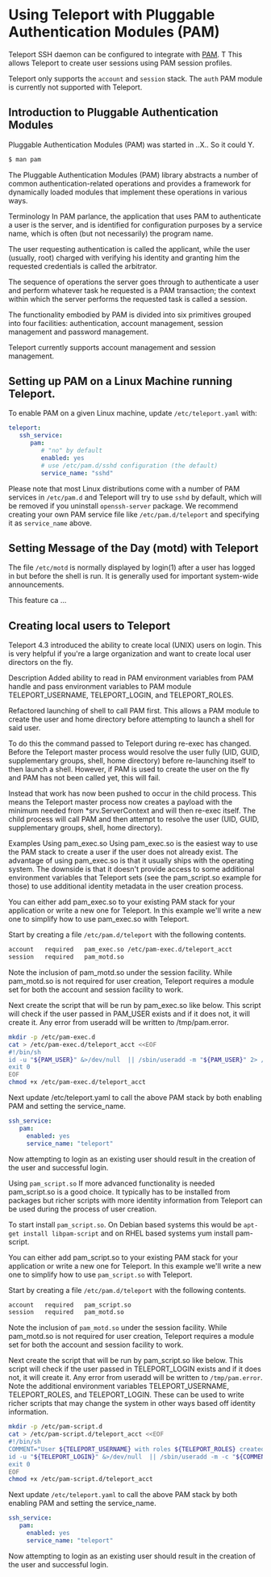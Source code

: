 # Using Teleport with Pluggable Authentication Modules (PAM)

Teleport SSH daemon can be configured to integrate with [PAM](https://en.wikipedia.org/wiki/Linux_PAM). T
This allows Teleport to create user sessions using PAM session profiles.

Teleport only supports the `account` and `session` stack. The `auth` PAM module is
currently not supported with Teleport.


## Introduction to  Pluggable Authentication Modules

Pluggable Authentication Modules (PAM) was started in ..X.. So it could Y. 

```bash
$ man pam
```
The Pluggable Authentication Modules (PAM) library abstracts a number of common 
authentication-related operations and provides a framework for dynamically loaded 
modules that implement these operations in various ways.

Terminology
In PAM parlance, the application that uses PAM to authenticate a user is the server, 
and is identified for configuration purposes by a service name, which is often (but 
not necessarily) the program name.

The user requesting authentication is called the applicant, while the user (usually, root)
charged with verifying his identity and granting him the requested credentials is 
called the arbitrator.

The sequence of operations the server goes through to authenticate a user and perform
whatever task he requested is a PAM transaction; the context within which the server 
performs the requested task is called a session.

The functionality embodied by PAM is divided into six primitives grouped into four 
facilities: authentication, account management, session management and password 
management.

Teleport currently supports account management and session management.

## Setting up PAM on a Linux Machine running Teleport. 

To enable PAM on a given Linux machine, update `/etc/teleport.yaml` with:

```yaml
teleport:
   ssh_service:
      pam:
         # "no" by default
         enabled: yes
         # use /etc/pam.d/sshd configuration (the default)
         service_name: "sshd"
```

Please note that most Linux distributions come with a number of PAM services in
`/etc/pam.d` and Teleport will try to use `sshd` by default, which will be
removed if you uninstall `openssh-server` package. We recommend creating your
own PAM service file like `/etc/pam.d/teleport` and specifying it as
`service_name` above.


## Setting Message of the Day (motd) with Teleport

The file `/etc/motd` is normally displayed by login(1) after a user has logged in 
but before the  shell is run.  It is generally used for important system-wide announcements.

This feature ca
...

## Creating local users to Teleport

Teleport 4.3 introduced the ability to create local (UNIX) users on login. This is
very helpful if you're a large organization and want to create local user directors on
the fly. 


Description
Added ability to read in PAM environment variables from PAM handle and pass environment
variables to PAM module TELEPORT_USERNAME, TELEPORT_LOGIN, and TELEPORT_ROLES.

Refactored launching of shell to call PAM first. This allows a PAM module to create 
the user and home directory before attempting to launch a shell for said user.

To do this the command passed to Teleport during re-exec has changed. Before the 
Teleport master process would resolve the user fully (UID, GUID, supplementary groups,
shell, home directory) before re-launching itself to then launch a shell. However,
if PAM is used to create the user on the fly and PAM has not been called yet, 
this will fail.

Instead that work has now been pushed to occur in the child process. This means the
Teleport master process now creates a payload with the minimum needed from *srv.ServerContext
and will then re-exec itself. The child process will call PAM and then attempt to 
resolve the user (UID, GUID, supplementary groups, shell, home directory).

Examples
Using pam_exec.so
Using pam_exec.so is the easiest way to use the PAM stack to create a user if the
user does not already exist. The advantage of using pam_exec.so is that it usually
ships with the operating system. The downside is that it doesn't provide access to
 some additional environment variables that Teleport sets (see the pam_script.so 
 example for those) to use additional identity metadata in the user creation process.

You can either add pam_exec.so to your existing PAM stack for your application or 
write a new one for Teleport. In this example we'll write a new one to simplify how
 to use pam_exec.so with Teleport.

Start by creating a file `/etc/pam.d/teleport` with the following contents.

```bash
account   required   pam_exec.so /etc/pam-exec.d/teleport_acct
session   required   pam_motd.so
```

Note the inclusion of pam_motd.so under the session facility. While pam_motd.so is
not required for user creation, Teleport requires a module set for both the account
and session facility to work.

Next create the script that will be run by pam_exec.so like below. This script will
check if the user passed in PAM_USER exists and if it does not, it will create it.
Any error from useradd will be written to /tmp/pam.error.

```bash
mkdir -p /etc/pam-exec.d
cat > /etc/pam-exec.d/teleport_acct <<EOF
#!/bin/sh
id -u "${PAM_USER}" &>/dev/null  || /sbin/useradd -m "${PAM_USER}" 2> /tmp/pam.error
exit 0
EOF
chmod +x /etc/pam-exec.d/teleport_acct
```

Next update /etc/teleport.yaml to call the above PAM stack by both enabling PAM 
and setting the service_name.

```yaml
ssh_service:
   pam:
     enabled: yes
     service_name: "teleport"
```

Now attempting to login as an existing user should result in the creation of the user 
and successful login.

Using `pam_script.so`
If more advanced functionality is needed pam_script.so is a good choice. It typically 
has to be installed from packages but richer scripts with more identity information 
from Teleport can be used during the process of user creation.

To start install `pam_script.so`. On Debian based systems this would be 
`apt-get install libpam-script` and on RHEL based systems yum install pam-script.

You can either add pam_script.so to your existing PAM stack for your application 
or write a new one for Teleport. In this example we'll write a new one to simplify 
how to use `pam_script.so` with Teleport.

Start by creating a file `/etc/pam.d/teleport` with the following contents.

```sh
account   required   pam_script.so
session   required   pam_motd.so
```

Note the inclusion of `pam_motd.so` under the session facility. While pam_motd.so 
is not required for user creation, Teleport requires a module set for both the account
and session facility to work.

Next create the script that will be run by pam_script.so like below. This script 
will check if the user passed in TELEPORT_LOGIN exists and if it does not, it will
create it. Any error from useradd will be written to `/tmp/pam.error`. Note the 
additional environment variables TELEPORT_USERNAME, TELEPORT_ROLES, and TELEPORT_LOGIN.
These can be used to write richer scripts that may change the system in other 
ways based off identity information.

```bash
mkdir -p /etc/pam-script.d
cat > /etc/pam-script.d/teleport_acct <<EOF
#!/bin/sh
COMMENT="User ${TELEPORT_USERNAME} with roles ${TELEPORT_ROLES} created by Teleport."
id -u "${TELEPORT_LOGIN}" &>/dev/null  || /sbin/useradd -m -c "${COMMENT}" "${TELEPORT_LOGIN}" 2> /tmp/pam.error
exit 0
EOF
chmod +x /etc/pam-script.d/teleport_acct
```

Next update `/etc/teleport.yaml` to call the above PAM stack by both enabling PAM and 
setting the service_name.

```yaml
ssh_service:
   pam:
     enabled: yes
     service_name: "teleport"
```

Now attempting to login as an existing user should result in the creation of the
user and successful login.


